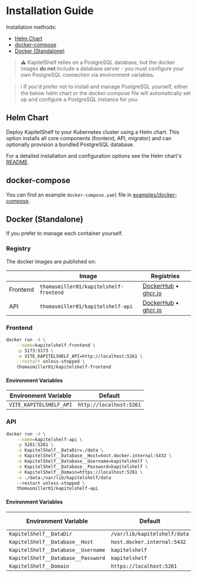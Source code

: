# Installation Guide

Installation methods:

- [Helm Chart](#helm-chart)
- [docker-compose](#docker-compose)
- [Docker (Standalone)](#docker-standalone)

> ⚠️ KapitelShelf relies on a PostgreSQL database, but the docker images **do not** include a database server - you must configure your own PostgreSQL connection via environment variables.

> ℹ️ If you'd prefer not to install and manage PostgreSQL yourself, either the below helm chart or the docker-compose file will automatically set up and configure a PostgreSQL instance for you.

## Helm Chart

Deploy KapitelShelf to your Kubernetes cluster using a Helm chart. This option installs all core components (frontend, API, migrator) and can optionally provision a bundled PostgreSQL database.

For a detailed installation and configuration options see the Helm chart's [README](../helm/kapitelshelf/README.md).

## docker-compose

You can find an example `docker-compose.yaml` file in [examples/docker-compose](../examples/docker-compose/docker-compose.yaml).

## Docker (Standalone)

If you prefer to manage each container yourself.

### Registry

The docker images are published on:

|          | Image                                  | Registries                                                                                                                                                                  |
| -------- | -------------------------------------- | --------------------------------------------------------------------------------------------------------------------------------------------------------------------------- |
| Frontend | `thomasmiller01/kapitelshelf-frontend` | [DockerHub](https://hub.docker.com/r/thomasmiller01/kapitelshelf-frontend) • [ghcr.io](https://github.com/thomasmiller01/KapitelShelf/pkgs/container/kapitelshelf-frontend) |
| API      | `thomasmiller01/kapitelshelf-api`      | [DockerHub](https://hub.docker.com/r/thomasmiller01/kapitelshelf-api) • [ghcr.io](https://github.com/thomasmiller01/KapitelShelf/pkgs/container/kapitelshelf-api)           |

### Frontend

```bash
docker run -d \
    --name=kapitelshelf-frontend \
    -p 5173:5173 \
    -e VITE_KAPITELSHELF_API=http://localhost:5261 \
    --restart unless-stopped \
    thomasmiller01/kapitelshelf-frontend
```

#### Environment Variables

| Environment Variable    | Default                 |
| ----------------------- | ----------------------- |
| `VITE_KAPITELSHELF_API` | `http://localhost:5261` |

### API

```bash
docker run -d \
    --name=kapitelshelf-api \
    -p 5261:5261 \
    -e KapitelShelf__DataDir=./data \
    -e KapitelShelf__Database__Host=host.docker.internal:5432 \
    -e KapitelShelf__Database__Username=kapitelshelf \
    -e KapitelShelf__Database__Password=kapitelshelf \
    -e KapitelShelf__Domain=https://localhost:5261 \
    -v ./data:/var/lib/kapitelshelf/data
    --restart unless-stopped \
    thomasmiller01/kapitelshelf-api
```

#### Environment Variables

| Environment Variable               | Default                      | Settings Path (appsettings.json) |
| ---------------------------------- | ---------------------------- | -------------------------------- |
| `KapitelShelf__DataDir`            | `/var/lib/kapitelshelf/data` | `KapitelShelf.DataDir`           |
| `KapitelShelf__Database__Host`     | `host.docker.internal:5432`  | `KapitelShelf.Database.Host`     |
| `KapitelShelf__Database__Username` | `kapitelshelf`               | `KapitelShelf.Database.Username` |
| `KapitelShelf__Database__Password` | `kapitelshelf`               | `KapitelShelf.Database.Password` |
| `KapitelShelf__Domain`             | `https://localhost:5261`     | `KapitelShelf.Domain`            |
